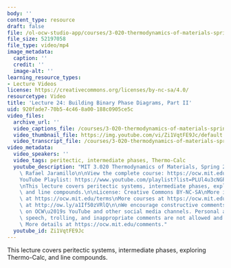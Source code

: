 ```yaml
---
body: ''
content_type: resource
draft: false
file: /ol-ocw-studio-app/courses/3-020-thermodynamics-of-materials-spring-2021/mit3_020s21_lecture_24_1080p_v3_360p_16_9.mp4
file_size: 52197058
file_type: video/mp4
image_metadata:
  caption: ''
  credit: ''
  image-alt: ''
learning_resource_types:
- Lecture Videos
license: https://creativecommons.org/licenses/by-nc-sa/4.0/
resourcetype: Video
title: 'Lecture 24: Building Binary Phase Diagrams, Part II'
uid: 920fade7-70b5-4c46-8a00-188c0905ce5c
video_files:
  archive_url: ''
  video_captions_file: /courses/3-020-thermodynamics-of-materials-spring-2021/mit3_020s21_lecture_24_1080p_v3_captions.vtt
  video_thumbnail_file: https://img.youtube.com/vi/Zi1VqtFE9Jc/default.jpg
  video_transcript_file: /courses/3-020-thermodynamics-of-materials-spring-2021/mit3_020s21_lecture_24_1080p_v3_transcript.pdf
video_metadata:
  video_speakers: ''
  video_tags: peritectic, intermediate phases, Thermo-Calc
  youtube_description: "MIT 3.020 Thermodynamics of Materials, Spring 2021\nInstructor:\
    \ Rafael Jaramillo\n\nView the complete course: https://ocw.mit.edu/courses/3-020-thermodynamics-of-materials-spring-2021/\n\
    YouTube Playlist: https://www.youtube.com/playlist?list=PLUl4u3cNGP61g-yRbJz4ghFPJLiok1HxX\n\
    \nThis lecture covers peritectic systems, intermediate phases, exploring Thermo-Calc,\
    \ and line compounds.\n\nLicense: Creative Commons BY-NC-SA\nMore information\
    \ at https://ocw.mit.edu/terms\nMore courses at https://ocw.mit.edu\nSupport OCW\
    \ at http://ow.ly/a1If50zVRlQ\n\nWe encourage constructive comments and discussion\
    \ on OCW\u2019s YouTube and other social media channels. Personal attacks, hate\
    \ speech, trolling, and inappropriate comments are not allowed and may be removed.\
    \ More details at https://ocw.mit.edu/comments."
  youtube_id: Zi1VqtFE9Jc
---
```

This lecture covers peritectic systems, intermediate phases, exploring Thermo-Calc, and line compounds.